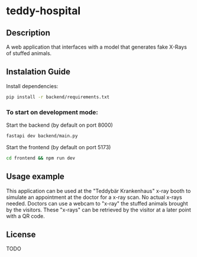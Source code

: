 # teddy-hospital

## Description

A web application that interfaces with a model that generates fake X-Rays of stuffed animals.

## Instalation Guide

Install dependencies:

```bash
pip install -r backend/requirements.txt
```

### To start on development mode:

Start the backend (by default on port 8000)

```bash
fastapi dev backend/main.py
```

Start the frontend (by default on port 5173)

```bash
cd frontend && npm run dev
```

## Usage example

This application can be used at the "Teddybär Krankenhaus" x-ray booth to simulate an appointment at the doctor for a x-ray scan.
No actual x-rays needed.
Doctors can use a webcam to "x-ray" the stuffed animals brought by the visitors.
These "x-rays" can be retrieved by the visitor at a later point with a QR code.

## License

TODO
